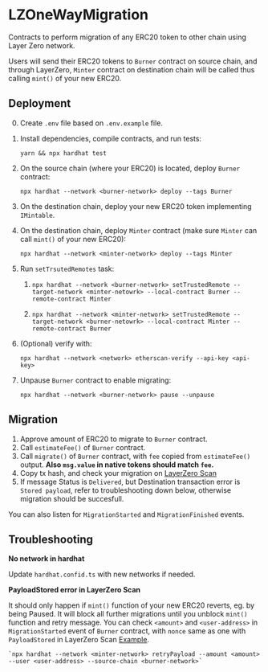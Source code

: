 # LZOneWayMigration
Contracts to perform migration of any ERC20 token to other chain using Layer Zero network. 

Users will send their ERC20 tokens to `Burner` contract on source chain, and through LayerZero, 
`Minter` contract on destination chain will be called thus calling `mint()` of your new ERC20.

## Deployment

0. Create `.env` file based on `.env.example` file.
1. Install dependencies, compile contracts, and run tests:

    `yarn && npx hardhat test`

3. On the source chain (where your ERC20) is located, deploy `Burner` contract:

    `npx hardhat --network <burner-network> deploy --tags Burner`
   
5. On the destination chain, deploy your new ERC20 token implementing `IMintable`.
6. On the destination chain, deploy `Minter` contract (make sure `Minter` can call `mint()` of your new ERC20):
   
    `npx hardhat --network <minter-network> deploy --tags Minter`
   
7. Run `setTrsutedRemotes` task:

    1. `npx hardhat --network <burner-network> setTrustedRemote --target-network <minter-netowrk> --local-contract Burner --remote-contract Minter`
  
    3. `npx hardhat --network <minter-network> setTrustedRemote --target-network <burner-netowrk> --local-contract Minter --remote-contract Burner`
    
8. (Optional) verify with:
   
    `npx hardhat --network <network> etherscan-verify --api-key <api-key>`
   
10. Unpause `Burner` contract to enable migrating:
    
    `npx hardhat --network <burner-network> pause --unpause`

## Migration

1. Approve amount of ERC20 to migrate to `Burner` contract.
2. Call `estimateFee()` of `Burner` contract. 
3. Call `migrate()` of `Burner` contract, with `fee` copied from `estimateFee()` output.
    **Also `msg.value` in native tokens should match `fee`.**
4. Copy tx hash, and check your migration on [LayerZero Scan](https://layerzeroscan.com/)
5. If message Status is `Delivered`, but Destination transaction error is `Stored payload`, 
refer to troubleshooting down below, otherwise migration should be succesfull.  

You can also listen for `MigrationStarted` and `MigrationFinished` events.

## Troubleshooting

**No network in hardhat** 

Update `hardhat.confid.ts` with new networks if needed. 

**PayloadStored error in LayerZero Scan**

It should only happen if `mint()` function of your new ERC20 reverts, eg. by being Paused.
It will block all further migrations until you unblock `mint()` function and retry message.
You can check `<amount>` and `<user-address>` in `MigrationStarted` event of `Burner` contract, 
with `nonce` same as one with `PayloadStored` in LayerZero Scan [Example](https://layerzeroscan.com/112/address/0x04625b4cf773885ebb22f0caa51b55b98b3071ce/message/102/address/0x04625b4cf773885ebb22f0caa51b55b98b3071ce/nonce/2).

    `npx hardhat --network <minter-network> retryPayload --amount <amount> --user <user-address> --source-chain <burner-network>`
